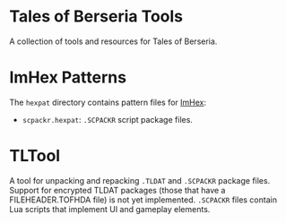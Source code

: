 # Tales of Berseria Tools
A collection of tools and resources for Tales of Berseria.

# ImHex Patterns
The `hexpat` directory contains pattern files for [ImHex](https://github.com/WerWolv/ImHex):
* `scpackr.hexpat`: `.SCPACKR` script package files.

# TLTool
A tool for unpacking and repacking `.TLDAT` and `.SCPACKR` package files. Support for encrypted TLDAT packages (those that have a FILEHEADER.TOFHDA file) is not yet implemented. `.SCPACKR` files contain Lua scripts that implement UI and gameplay elements.
